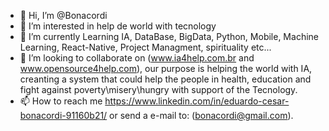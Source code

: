 - 👋 Hi, I’m @Bonacordi
- 👀 I’m interested in help de world with tecnology
- 🌱 I’m currently Learning IA, DataBase, BigData, Python, Mobile, Machine Learning, React-Native, Project Managment, spirituality etc...
- 💞️ I’m looking to collaborate on (www.ia4help.com.br and www.opensource4help.com), our purpose is helping the world with IA, creanting a system that could help the people in health, education and fight against poverty\misery\hungry with support of the Tecnology.
- 📫 How to reach me https://www.linkedin.com/in/eduardo-cesar-bonacordi-91160b21/ or send a e-mail to: (bonacordi@gmail.com).

<!---
Bonacordi/Bonacordi is a ✨ special ✨ repository because its `README.md` (this file) appears on your GitHub profile.
You can click the Preview link to take a look at your changes.
--->
